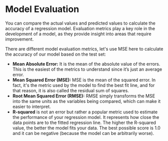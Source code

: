# Model Evaluation

You can compare the actual values and predicted values to calculate the accuracy of a regression model. Evaluation metrics play a key role in the development of a model, as they provide insight into areas that require improvement.

There are different model evaluation metrics, let's use MSE here to calculate the accuracy of our model based on the test set:

- **Mean Absolute Error:** It is the mean of the absolute value of the errors. This is the easiest of the metrics to understand since it’s just an average error.
- **Mean Squared Error (MSE):** MSE is the mean of the squared error. In fact, it's the metric used by the model to find the best fit line, and for that reason, it is also called the residual sum of squares.
- **Root Mean Squared Error (RMSE):** RMSE simply transforms the MSE into the same units as the variables being compared, which can make it easier to interpret.
- **R-squared** is not an error but rather a popular metric used to estimate the performance of your regression model. It represents how close the data points are to the fitted regression line. The higher the R-squared value, the better the model fits your data. The best possible score is 1.0 and it can be negative (because the model can be arbitrarily worse).
